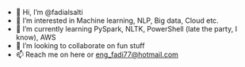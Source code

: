 - 👋 Hi, I’m @fadialsalti
- 👀 I’m interested in Machine learning, NLP, Big data, Cloud etc.
- 🌱 I’m currently learning PySpark, NLTK, PowerShell (late the party, I know), AWS
- 💞️ I’m looking to collaborate on fun stuff
- 📫 Reach me on here or eng_fadi77@hotmail.com

<!---
fadialsalti/fadialsalti is a ✨ special ✨ repository because its `README.md` (this file) appears on your GitHub profile.
You can click the Preview link to take a look at your changes.
--->
